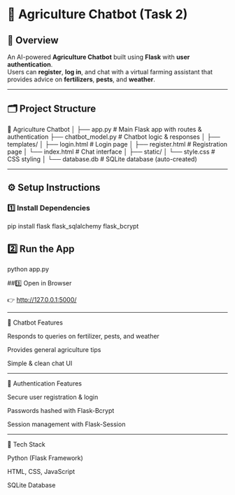 # 🌾 Agriculture Chatbot (Task 2)

## 📘 Overview
An AI-powered **Agriculture Chatbot** built using **Flask** with **user authentication**.  
Users can **register**, **log in**, and chat with a virtual farming assistant that provides advice on **fertilizers**, **pests**, and **weather**.

---

## 🗂️ Project Structure

📁 Agriculture Chatbot
│
├── app.py # Main Flask app with routes & authentication
├── chatbot_model.py # Chatbot logic & responses
│
├── templates/
│ ├── login.html # Login page
│ ├── register.html # Registration page
│ └── index.html # Chat interface
│
├── static/
│ └── style.css # CSS styling
│
└── database.db # SQLite database (auto-created)


---

## ⚙️ Setup Instructions

### 1️⃣ Install Dependencies

pip install flask flask_sqlalchemy flask_bcrypt

## 2️⃣ Run the App

python app.py

##3️⃣ Open in Browser

👉 http://127.0.0.1:5000/

---

💬 Chatbot Features

Responds to queries on fertilizer, pests, and weather

Provides general agriculture tips

Simple & clean chat UI

---


🔐 Authentication Features

Secure user registration & login

Passwords hashed with Flask-Bcrypt

Session management with Flask-Session

---  

🧰 Tech Stack

Python (Flask Framework)

HTML, CSS, JavaScript

SQLite Database


